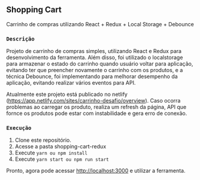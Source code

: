 ## Shopping Cart

Carrinho de compras utilizando React + Redux + Local Storage + Debounce

### `Descrição`

Projeto de carrinho de compras simples, utilizando React e Redux para desenvolvimento da ferramenta. Além disso, foi utilizado o localstorage para armazenar o estado do carrinho quando usuário voltar para aplicação, evitando ter que preencher novamente o carrinho com os produtos, e a técnica Debounce, foi implementando para melhorar desempenho da aplicação, evitando realizar vários eventos para API.

Atualmente este projeto está publicado no netlify (https://app.netlify.com/sites/carrinho-desafio/overview). Caso ocorra problemas ao carregar os produto, realiza um refresh da página, API que fornce os produtos pode estar com instabilidade e gera erro de conexão.

### `Execução`

1. Clone este repositório.
2. Acesse a pasta shopping-cart-redux
3. Execute `yarn ou npm install`
4. Execute `yarn start ou npm run start`

Pronto, agora pode acessar [http://localhost:3000](http://localhost:3000) e utilizar a ferramenta.
